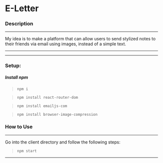 # E-Letter

### Description

---


My idea is to make a platform that can allow users to send stylized notes to their friends via email using images, instead of a simple text.


---

---

### Setup:

##### Install npm

> `npm i`

> `npm install react-router-dom`

> `npm install emailjs-com`

> `npm install browser-image-compression`



### How to Use

---
Go into the client directory and follow the following steps:

> `npm start`

---

